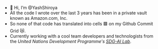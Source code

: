 - 👋 Hi, I’m @YashShiroya
- All the code I wrote over the last 3 years has been in a private vault known as Amazon.com, Inc.
- So none of that code has translated into cells 🟩 on my Github Commit Grid 😿.
- Currently working with a cool team developers and technologists from the *United Nations Development Programme's [SDG-AI Lab](https://sdgailab.org/)*.


<!---
YashShiroya/YashShiroya is a ✨ special ✨ repository because its `README.md` (this file) appears on your GitHub profile.
You can click the Preview link to take a look at your changes.
--->
